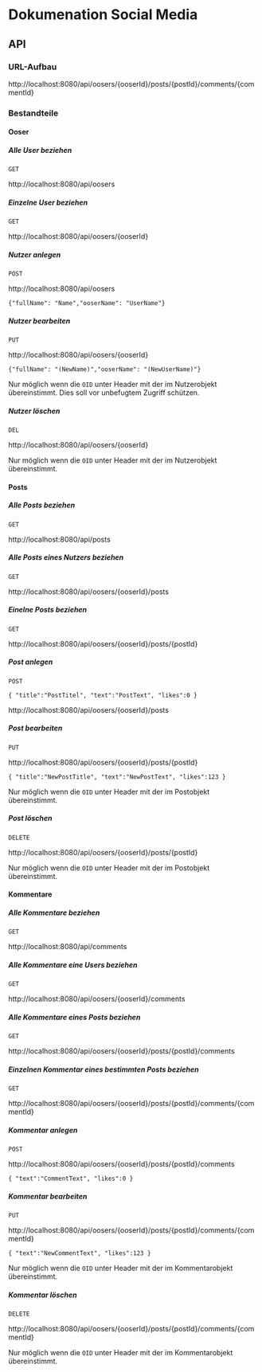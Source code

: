 # Dokumenation Social Media

## API
### URL-Aufbau

http://localhost:8080/api/oosers/{ooserId}/posts/{postId}/comments/{commentId}

### Bestandteile
#### Ooser

##### Alle User beziehen

`GET`

http://localhost:8080/api/oosers

##### Einzelne User beziehen
`GET`

http://localhost:8080/api/oosers/{ooserId}

##### Nutzer anlegen

`POST`

http://localhost:8080/api/oosers

`{"fullName": "Name","ooserName": "UserName"}`

##### Nutzer bearbeiten

`PUT`

http://localhost:8080/api/oosers/{ooserId}

`{"fullName": "(NewName)","ooserName": "(NewUserName)"}`

Nur möglich wenn die `OID` unter Header mit der im Nutzerobjekt übereinstimmt.
Dies soll vor unbefugtem Zugriff schützen.

##### Nutzer löschen

`DEL`

http://localhost:8080/api/oosers/{ooserId}

Nur möglich wenn die `OID` unter Header mit der im Nutzerobjekt übereinstimmt.


#### Posts

##### Alle Posts beziehen

`GET`

http://localhost:8080/api/posts

##### Alle Posts eines Nutzers beziehen

`GET`

http://localhost:8080/api/oosers/{ooserId}/posts

##### Einelne Posts beziehen

`GET`

http://localhost:8080/api/oosers/{ooserId}/posts/{postId}

##### Post anlegen

`POST`

`{
    "title":"PostTitel",
    "text":"PostText",
    "likes":0
}`

http://localhost:8080/api/oosers/{ooserId}/posts

##### Post bearbeiten

`PUT`

http://localhost:8080/api/oosers/{ooserId}/posts/{postId}

`{
    "title":"NewPostTitle",
    "text":"NewPostText",
    "likes":123
}`

Nur möglich wenn die `OID` unter Header mit der im Postobjekt übereinstimmt.

##### Post löschen

`DELETE`

http://localhost:8080/api/oosers/{ooserId}/posts/{postId}

Nur möglich wenn die `OID` unter Header mit der im Postobjekt übereinstimmt.

#### Kommentare

##### Alle Kommentare beziehen

`GET`

http://localhost:8080/api/comments

##### Alle Kommentare eine Users beziehen

`GET`

http://localhost:8080/api/oosers/{ooserId}/comments

##### Alle Kommentare eines Posts beziehen

`GET`

http://localhost:8080/api/oosers/{ooserId}/posts/{postId}/comments

##### Einzelnen Kommentar eines bestimmten Posts beziehen

`GET`

http://localhost:8080/api/oosers/{ooserId}/posts/{postId}/comments/{commentId}

##### Kommentar anlegen

`POST`

http://localhost:8080/api/oosers/{ooserId}/posts/{postId}/comments

`{
    "text":"CommentText",
    "likes":0
}`

##### Kommentar bearbeiten

`PUT`

http://localhost:8080/api/oosers/{ooserId}/posts/{postId}/comments/{commentId}

`{
    "text":"NewCommentText",
    "likes":123
}`

Nur möglich wenn die `OID` unter Header mit der im Kommentarobjekt übereinstimmt.

##### Kommentar löschen

`DELETE`

http://localhost:8080/api/oosers/{ooserId}/posts/{postId}/comments/{commentId}

Nur möglich wenn die `OID` unter Header mit der im Kommentarobjekt übereinstimmt.
